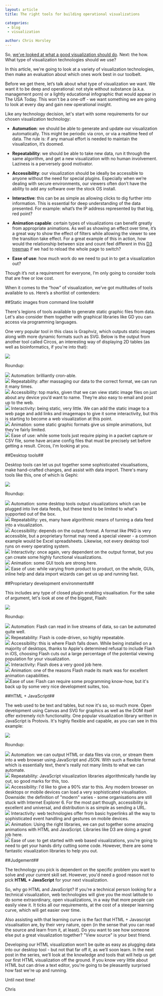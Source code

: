 ```yaml
---
layout: article
title: The right tools for building operational visualizations

categories:
 - blog
 - visualization

author: Chris Horsley
---
```

So, <a href="vis-purpose.html">we’ve looked at what a good visualization should do</a>. Next: the how. What type of visualization technologies should we use?

In this article, we're going to look at a variety of visualization technologies, then make an evaluation about which ones work best in our toolbelt.

Before we get there, let’s talk about what type of visualization we want. We want it to be deep and operational: not style without substance (a.k.a. management porn) or a lightly educational infographic that would appear in The USA Today. This won't be a one-off - we want something we are going to look at every day and gain new operational insight.

Like any technology decision, let's start with some requirements for our chosen visualization technology:

- **Automation**: we should be able to generate and update our visualization automatically. This might be periodic via cron, or via a realtime feed of data. The rule is: if any manual effort is needed to maintain the visualization, it’s doomed.

- **Repeatability**: we should be able to take new data, run it through the same algorithm, and get a new visualization with no human involvement. Laziness is a perversely good motivator.

- **Accessibility**: our visualization should be ideally be accessible to anyone without the need for special plugins. Especially when we’re dealing with secure environments, our viewers often don’t have the ability to add any software over the stock OS install.

- **Interactive**: this can be as simple as allowing clicks to dig further into information. This is essential for deep understanding of the data presented. For example: what’s the IP address represented by that big, red point?

- **Animation capable**: certain types of visualizations can benefit greatly from appropriate animations. As well as showing an effect over time, it’s a great way to show the effect of filters while allowing the viewer to see the transition take effect. For a great example of this in action, how would the relationship between size and count feel different in this <a href="http://mbostock.github.com/d3/ex/treemap.html">D3 treemap</a> if we had to reload the whole page to switch?

- **Ease of use**: how much work do we need to put in to get a visualization out?

Though it’s not a requirement for everyone, I’m only going to consider tools that are free or low cost.

When it comes to the “how” of visualization, we’ve got multitudes of tools available to us. Here’s a shortlist of contenders:

##Static images from command line tools##

There's legions of tools available to generate static graphic files from data. Let's also consider them together with graphical libraries like GD you can access via programming languages.

One very popular tool in this class is Graphviz, which outputs static images along with more dynamic formats such as SVG. Below is the output from another tool called Circos, an interesting way of displaying 2D tables (as well as bioinformatics, if you're into that):

<p><img src="/img/blog/2011-07-13-vis-which-tech/circos.png" /></p>

Roundup:

<p><img src="/img/blog/2011-07-13-vis-which-tech/star_on.png" class="inl_icon"/> Automation: brilliantly cron-able.<br/>
<img src="/img/blog/2011-07-13-vis-which-tech/star_on.png" class="inl_icon"/> Repeatability: after massaging our data to the correct format, we can run it many times.</br>
<img src="/img/blog/2011-07-13-vis-which-tech/star_on.png" class="inl_icon"/> Accessibility: top marks, given that we can view static image files on just about any device you’d want to name. They’re also easy to email and post up to the web.<br/>  
<img src="/img/blog/2011-07-13-vis-which-tech/star_off.png" class="inl_icon"/> Interactivity: being static, very little. We can add the static image to a web page and add links and imagemaps to give it some interactivity, but this is starting to become a web visualization at this point.</br>
<img src="/img/blog/2011-07-13-vis-which-tech/star_half.png" class="inl_icon"/> Animation: some static graphic formats give us simple animations, but they're fairly limited.<br/>
<img src="/img/blog/2011-07-13-vis-which-tech/star_half.png" class="inl_icon"/> Ease of use: while some tools just require piping in a packet capture or CSV file, some have arcane config files that must be precisely set before getting a result. Circos, I'm looking at you. 
</p>

##Desktop tools## 

Desktop tools can let us put together some sophisticated visualisations, make hand-crafted changes, and assist with data import. There's many tools like this, one of which is Gephi:

<p><img src="/img/blog/2011-07-13-vis-which-tech/genphi.png" /></p>

Roundup:

<p><img src="/img/blog/2011-07-13-vis-which-tech/star_half.png" class="inl_icon"/> Automation: some desktop tools output visualizations which can be plugged into live data feeds, but these tend to be limited to what's supported out of the box.<br/>
<img src="/img/blog/2011-07-13-vis-which-tech/star_on.png" class="inl_icon"/> Repeatability: yes, many have algorithmic means of turning a data feed into a visualization.</br>
<img src="/img/blog/2011-07-13-vis-which-tech/star_half.png" class="inl_icon"/> Accessibility: depends on the output format. A format like PNG is very accessible, but a proprietary format may need a special viewer - a common example would be Excel spreadsheets. Likewise, not every desktop tool runs on every operating system.<br/>  
<img src="/img/blog/2011-07-13-vis-which-tech/star_on.png" class="inl_icon"/> Interactivity: once again, very dependent on the output format, but you can create some highly functional visualizations.</br>
<img src="/img/blog/2011-07-13-vis-which-tech/star_on.png" class="inl_icon"/> Animation: some GUI tools are strong here.<br/>
<img src="/img/blog/2011-07-13-vis-which-tech/star_on.png" class="inl_icon"/> Ease of use: while varying from product to product, on the whole, GUIs, inline help and data import wizards can get us up and running fast. 
</p>

##Proprietary development environments##

This includes any type of closed plugin enabling visualisation. For the sake of argument, let's look at one of the biggest, Flash:

<p><img src="/img/blog/2011-07-13-vis-which-tech/flash.png" /></p>

Roundup:

<p><img src="/img/blog/2011-07-13-vis-which-tech/star_on.png" class="inl_icon"/> Automation: Flash can read in live streams of data, so can be automated quite well.<br/>
<img src="/img/blog/2011-07-13-vis-which-tech/star_on.png" class="inl_icon"/> Repeatability: Flash is code-driven, so highly repeatable.</br>
<img src="/img/blog/2011-07-13-vis-which-tech/star_half.png" class="inl_icon"/> Accessibility: this is where Flash falls down. While being installed on a majority of desktops, thanks to Apple's determined refusal to include Flash in iOS, choosing Flash cuts out a large percentage of the potential viewing population for your visualization.<br/>  
<img src="/img/blog/2011-07-13-vis-which-tech/star_on.png" class="inl_icon"/> Interactivity: Flash does a very good job here.</br>
<img src="/img/blog/2011-07-13-vis-which-tech/star_on.png" class="inl_icon"/> Animation: one of the reasons Flash made its mark was for excellent animation capabilities.<br/>
<img src="/img/blog/2011-07-13-vis-which-tech/star_half.png" class="inl_icon"/>Ease of use: Flash can require some programming know-how, but it's back up by some very nice development suites, too.<br/>
</p>


##HTML + JavaScript##


The web used to be text and tables, but now it's so, so much more. Open development using Canvas and SVG for graphics as well as the DOM itself offer extremely rich functionality. One popular visualization library written in JavaScript is Protovis. It's highly flexible and capable, as you can see in this example:

<p><img src="/img/blog/2011-07-13-vis-which-tech/protovis.png" /></p>

Roundup:

<p><img src="/img/blog/2011-07-13-vis-which-tech/star_on.png" class="inl_icon"/> Automation: we can output HTML or data files via cron, or stream them into a web browser using JavaScript and JSON. With such a flexible format which is essentially text, there's really not many limits to what we can automate.<br/>
<img src="/img/blog/2011-07-13-vis-which-tech/star_on.png" class="inl_icon"/> Repeatability: JavaScript visualization libraries algorithmically handle lay out, so good marks for this, too.</br>
<img src="/img/blog/2011-07-13-vis-which-tech/star_on.png" class="inl_icon"/> Accessibility: I'd like to give a 90% star to this. Any modern browser on desktops or mobile devices can load a very sophisticated visualisation. Downside: the definition of "modern" varies - some organisations are still stuck with Internet Explorer 6. For the most part though, accessibility is excellent and universal, and distribution is as simple as sending a URL.<br/>  
<img src="/img/blog/2011-07-13-vis-which-tech/star_on.png" class="inl_icon"/> Interactivity: web technologies offer from basic hyperlinks all the way to sophisticated event handling and gestures on mobile devices.</br>
<img src="/img/blog/2011-07-13-vis-which-tech/star_on.png" class="inl_icon"/> Animation: Using the right libraries, we can put together some amazing animations with HTML and JavaScript. Libraries like D3 are doing a great job here.<br/>
<img src="/img/blog/2011-07-13-vis-which-tech/star_off.png" class="inl_icon"/> Ease of use: to get started with web based visualizations, you're going to need to get your hands dirty cutting some code. However, there are some fantastic visualization libraries to help you out.
</p>

##Judgement##

The technology you pick is dependent on the specific problem you want to solve and your current skill set. However, you'd need a good reason not to pick **HTML + JavaScript** for your next visualization.

So, why go HTML and JavaScript? If you're a technical person looking for a technical visualization, web technologies will give you the most latitude to do some extraordinary, open visualizations, in a way that more people can easily view it. It ticks all our requirements, at the cost of a steeper learning curve, which will get easier over time. 

Also assisting with that learning curve is the fact that HTML + Javascript visualisation are, by their very nature, open (in the sense that you can read the source and learn from it, at least). Do you want to see how someone else put a great visualization together? "View source" is your best friend.

Developing our HTML visualization won’t be quite as easy as plugging data into our desktop tool - but not that far off it, as we’ll soon learn. In the next post in the series, we’ll look at the knowledge and tools that will help us get our first HTML visualization off the ground. If you know very little about HTML but can drive a text editor, you're going to be pleasantly surprised how fast we're up and running.

Until next time!

Chris

